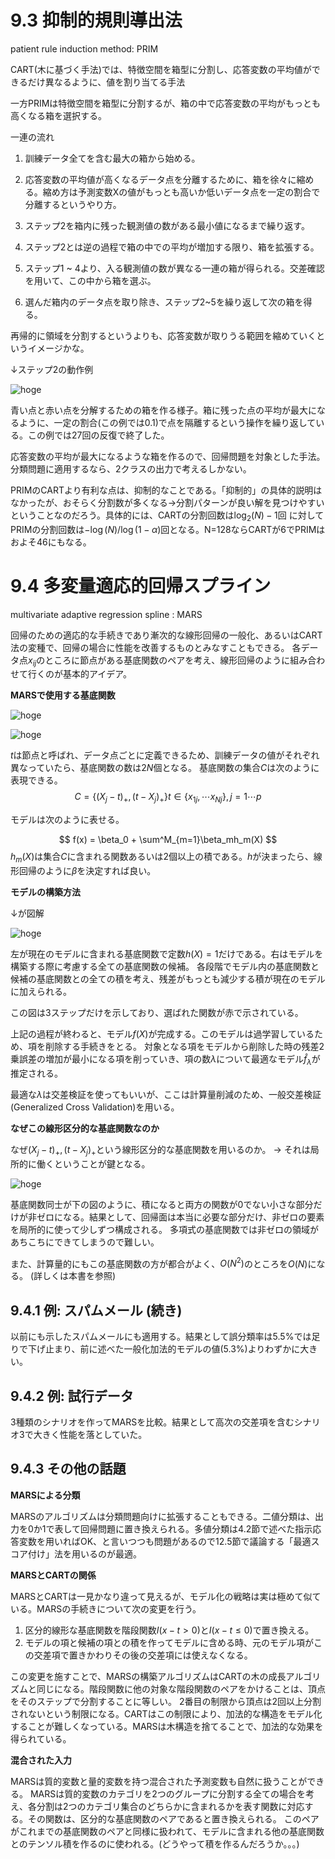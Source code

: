 # 9.3 抑制的規則導出法

patient rule induction method: PRIM

CART(木に基づく手法)では、特徴空間を箱型に分割し、応答変数の平均値ができるだけ異なるように、値を割り当てる手法

一方PRIMは特徴空間を箱型に分割するが、箱の中で応答変数の平均がもっとも高くなる箱を選択する。

一連の流れ

1. 訓練データ全てを含む最大の箱から始める。

2. 応答変数の平均値が高くなるデータ点を分離するために、箱を徐々に縮める。縮め方は予測変数Xの値がもっとも高いか低いデータ点を一定の割合で分離するというやり方。

3. ステップ2を箱内に残った観測値の数がある最小値になるまで繰り返す。

4. ステップ2とは逆の過程で箱の中での平均が増加する限り、箱を拡張する。

5. ステップ1 ~ 4より、入る観測値の数が異なる一連の箱が得られる。交差確認を用いて、この中から箱を選ぶ。

6. 選んだ箱内のデータ点を取り除き、ステップ2~5を繰り返して次の箱を得る。

再帰的に領域を分割するというよりも、応答変数が取りうる範囲を縮めていくというイメージかな。

↓ステップ2の動作例

![hoge](https://github.com/talesofyousan/ML_Paper/blob/master/read_esl/9-3and4/prim_algorithm.png?raw=true)

青い点と赤い点を分解するための箱を作る様子。箱に残った点の平均が最大になるように、一定の割合(この例では0.1)で点を隔離するという操作を繰り返している。この例では27回の反復で終了した。

応答変数の平均が最大になるような箱を作るので、回帰問題を対象とした手法。 分類問題に適用するなら、2クラスの出力で考えるしかない。

PRIMのCARTより有利な点は、抑制的なことである。「抑制的」の具体的説明はなかったが、おそらく分割数が多くなる→分割パターンが良い解を見つけやすいということなのだろう。具体的には、CARTの分割回数は$\log_2(N) - 1$回 に対してPRIMの分割回数は$-\log(N)/\log(1-\alpha)$回となる。N=128ならCARTが6でPRIMはおよそ46にもなる。

# 9.4 多変量適応的回帰スプライン

multivariate adaptive regression spline : MARS

回帰のための適応的な手続きであり漸次的な線形回帰の一般化、あるいはCART法の変種で、回帰の場合に性能を改善するものとみなすこともできる。
各データ点$x_{ij}$のところに節点がある基底関数のペアを考え、線形回帰のように組み合わせて行くのが基本的アイデア。

**MARSで使用する基底関数**

![hoge](https://github.com/talesofyousan/ML_Paper/blob/master/read_esl/9-3and4/kitei_kansuu.png?raw=true)

![hoge](https://github.com/talesofyousan/ML_Paper/blob/master/read_esl/9-3and4/kitei_kansu_graph.png?raw=true)

$t$は節点と呼ばれ、データ点ごとに定義できるため、訓練データの値がそれぞれ異なっていたら、基底関数の数は$2N$個となる。
基底関数の集合$C$は次のように表現できる。
$$
C = \{(X_j -t)_+, (t-X_j)_+\}
t \in \{x_{1j}, \cdots x_{Nj}\}, j=1\cdots p
$$

モデルは次のように表せる。

$$
f(x) = \beta_0 + \sum^M_{m=1}\beta_mh_m(X)
$$
$h_m(X)$は集合$C$に含まれる関数あるいは2個以上の積である。$h$が決まったら、線形回帰のように$\beta$を決定すれば良い。

**モデルの構築方法**

↓が図解

![hoge](https://github.com/talesofyousan/ML_Paper/blob/master/read_esl/9-3and4/model_build_process.png?raw=true)

左が現在のモデルに含まれる基底関数で定数$h(X)=1$だけである。右はモデルを構築する際に考慮する全ての基底関数の候補。
各段階でモデル内の基底関数と候補の基底関数との全ての積を考え、残差がもっとも減少する積が現在のモデルに加えられる。

この図は3ステップだけを示しており、選ばれた関数が赤で示されている。

上記の過程が終わると、モデル$f(X)$が完成する。このモデルは過学習しているため、項を削除する手続きをとる。
対象となる項をモデルから削除した時の残差2乗誤差の増加が最小になる項を削っていき、項の数$\lambda$について最適なモデル$\hat{f}_\lambda$が推定される。


最適な$\lambda$は交差検証を使ってもいいが、ここは計算量削減のため、一般交差検証(Generalized Cross Validation)を用いる。

**なぜこの線形区分的な基底関数なのか**

なぜ$(X_j -t)_+, (t-X_j)_+$という線形区分的な基底関数を用いるのか。
→ それは局所的に働くということが鍵となる。

![hoge](https://github.com/talesofyousan/ML_Paper/blob/master/read_esl/9-3and4/seki.png?raw=true)

基底関数同士が下の図のように、積になると両方の関数が0でない小さな部分だけが非ゼロになる。結果として、回帰面は本当に必要な部分だけ、非ゼロの要素を局所的に使って少しずつ構成される。
多項式の基底関数では非ゼロの領域があちこちにできてしまうので難しい。

また、計算量的にもこの基底関数の方が都合がよく、$O(N^2)$のところを$O(N)$になる。
(詳しくは本書を参照)

## 9.4.1 例: スパムメール (続き)
以前にも示したスパムメールにも適用する。結果として誤分類率は5.5%では足りで下げ止まり、前に述べた一般化加法的モデルの値(5.3%)よりわずかに大きい。

## 9.4.2 例: 試行データ
3種類のシナリオを作ってMARSを比較。結果として高次の交差項を含むシナリオ3で大きく性能を落としていた。

## 9.4.3 その他の話題

**MARSによる分類**

MARSのアルゴリズムは分類問題向けに拡張することもできる。二値分類は、出力を0か1で表して回帰問題に置き換えられる。多値分類は4.2節で述べた指示応答変数を用いればOK、と言いつつも問題があるので12.5節で議論する「最適スコア付け」法を用いるのが最適。

**MARSとCARTの関係**

MARSとCARTは一見かなり違って見えるが、モデル化の戦略は実は極めて似ている。MARSの手続きについて次の変更を行う。

1. 区分的線形な基底関数を階段関数$I(x-t \gt 0)$と$I(x-t\leq 0)$で置き換える。
2. モデルの項と候補の項との積を作ってモデルに含める時、元のモデル項がこの交差項で置きかわりその後の交差項には使えなくなる。

この変更を施すことで、MARSの構築アルゴリズムはCARTの木の成長アルゴリズムと同じになる。階段関数に他の対象な階段関数のペアをかけることは、頂点をそのステップで分割することに等しい。
2番目の制限から頂点は2回以上分割されないという制限になる。CARTはこの制限により、加法的な構造をモデル化することが難しくなっている。MARSは木構造を捨てることで、加法的な効果を得られている。

**混合された入力**

MARSは質的変数と量的変数を持つ混合された予測変数も自然に扱うことができる。
MARSは質的変数のカテゴリを2つのグループに分割する全ての場合を考え、各分割は2つのカテゴリ集合のどちらかに含まれるかを表す関数に対応する。その関数は、区分的な基底関数のペアであると置き換えられる。
このペアがこれまでの基底関数のペアと同様に扱われて、モデルに含まれる他の基底関数とのテンソル積を作るのに使われる。(どうやって積を作るんだろうか。。。)

